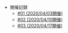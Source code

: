 - 開催記録
  - [#01 (2020/04/03開催)](./minutes/2020-04-03.md "#01 - Weekly Crystal-JP")
  - [#02 (2020/04/10開催)](./minutes/2020-04-10.md "#02 - Weekly Crystal-JP")
  - [#03 (2020/04/17開催)](./minutes/2020-04-17.md "#03 - Weekly Crystal-JP")
